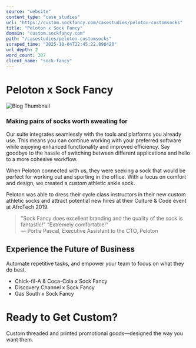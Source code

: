 ```yaml
---
source: "website"
content_type: "case_studies"
url: "https://custom.sockfancy.com/casestudies/peloton-customsocks"
title: "Peloton x Sock Fancy"
domain: "custom.sockfancy.com"
path: "/casestudies/peloton-customsocks"
scraped_time: "2025-10-04T22:45:22.898420"
url_depth: 2
word_count: 207
client_name: "sock-fancy"
---
```


# Peloton x Sock Fancy

![Blog Thumbnail](https://framerusercontent.com/images/pHqqQ4YrWfkr3c8eOkTjdKseQPM.png)

### Making pairs of socks worth sweating for

Our suite integrates seamlessly with the tools and platforms you already use. This means you can continue working with your preferred software while enjoying enhanced functionality and improved efficiency. Say goodbye to the hassle of switching between different applications and hello to a more cohesive workflow.

When Peloton connected with us, they were seeking a sock that would be perfect for working out and sporting in the office. With a focus on comfort and design, we created a custom athletic ankle sock.

Peloton was able to dress their cycle class instructors in their new custom athletic socks and attract potential new hires at their Culture & Code event at AfroTech 2019.

> "Sock Fancy does excellent branding and the quality of the sock is fantastic!" “Extremely comfortable!”  
> — Portia Pascal, Executive Assistant to the CTO, Peloton

## Experience the Future of Business

Automate repetitive tasks, and empower your team to focus on what they do best.

*   Chick-fil-A & Coca-Cola x Sock Fancy
*   Discovery Channel x Sock Fancy
*   Gas South x Sock Fancy

# Ready to Get Custom?

Custom threaded and printed promotional goods—designed the way you want them.